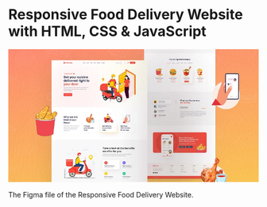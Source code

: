 # Responsive Food Delivery Website with HTML, CSS & JavaScript

![Responsive Food Delivery Website with HTML, CSS and JavaScript](https://raw.githubusercontent.com/wpcodevo/lc26-food-delivery-website/setup/restaurant%20food%20website.jpg "Responsive Food Delivery Website with HTML, CSS and JavaScript")

The Figma file of the Responsive Food Delivery Website.
